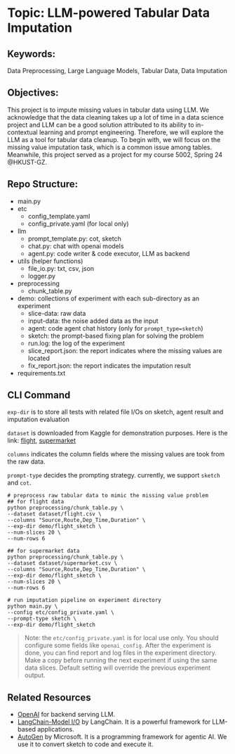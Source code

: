 # Topic: LLM-powered Tabular Data Imputation

## Keywords:
Data Preprocessing, Large Language Models, Tabular Data, Data Imputation

## Objectives:
This project is to impute missing values in tabular data using LLM. We acknowledge that the data cleaning takes up a lot of time in a data science project 
and LLM can be a good solution attributed to its ability to in-contextual learning and prompt engineering. Therefore, we will explore the LLM as a tool for tabular data cleanup.
To begin with, we will focus on the missing value imputation task, which is a common issue among tables. Meanwhile, this project served as a project for my course 5002, Spring 24 @HKUST-GZ.


## Repo Structure:
- main.py
- etc
  - config_template.yaml
  - config_private.yaml (for local only)
- llm
  - prompt_template.py: cot, sketch 
  - chat.py: chat with openai models
  - agent.py: code writer & code executor, LLM as backend
- utils (helper functions)
  - file_io.py: txt, csv, json
  - logger.py
- preprocessing
  - chunk_table.py
- demo: collections of experiment with each sub-directory as an experiment
  - slice-data: raw data
  - input-data: the noise added data as the input
  - agent: code agent chat history (only for `prompt_type=sketch`)
  - sketch: the prompt-based fixing plan for solving the problem
  - run.log: the log of the experiment
  - slice_report.json: the report indicates where the missing values are located
  - fix_report.json: the report indicates the imputation result
- requirements.txt

## CLI Command
`exp-dir` is to store all tests with related file I/Os on sketch, agent result and imputation evaluation

`dataset` is downloaded from Kaggle for demonstration purposes. Here is the link: [flight](https://www.kaggle.com/datasets/jillanisofttech/flight-price-prediction-dataset), [supermarket](https://www.kaggle.com/datasets/lovishbansal123/sales-of-a-supermarket)

`columns` indicates the column fields where the missing values are took from the raw data.

`prompt-type` decides the prompting strategy. currently, we support `sketch` and `cot`.

```shell
# preprocess raw tabular data to mimic the missing value problem
## for flight data
python preprocessing/chunk_table.py \
--dataset dataset/flight.csv \
--columns "Source,Route,Dep_Time,Duration" \
--exp-dir demo/flight_sketch \
--num-slices 20 \
--num-rows 6

## for supermarket data
python preprocessing/chunk_table.py \
--dataset dataset/supermarket.csv \
--columns "Source,Route,Dep_Time,Duration" \
--exp-dir demo/flight_sketch \
--num-slices 20 \
--num-rows 6

# run imputation pipeline on experiment directory
python main.py \
--config etc/config_private.yaml \
--prompt-type sketch \
--exp-dir demo/flight_sketch
```

> Note: the `etc/config_private.yaml` is for local use only. You should configure some fields like `openai_config`. After the experiment is done, 
> you can find report and log files in the experiment directory. Make a copy before running the next experiment if using the same data slices.
> Default setting will override the previous experiment output.

## Related Resources
- [OpenAI](https://platform.openai.com/) for backend serving LLM.
- [LangChain-Model I/O](https://python.langchain.com/docs/modules/model_io/) by LangChain. It is a powerful framework for LLM-based applications.
- [AutoGen](https://github.com/microsoft/autogen) by Microsoft. It is a programming framework for agentic AI. We use it to convert sketch to code and execute it.